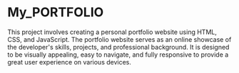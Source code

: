 # My_PORTFOLIO
This project involves creating a personal portfolio website using HTML, CSS, and JavaScript. The portfolio website serves as an online showcase of the developer's skills, projects, and professional background. It is designed to be visually appealing, easy to navigate, and fully responsive to provide a great user experience on various devices.
